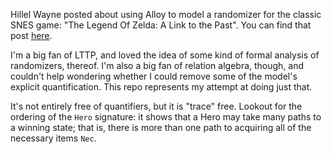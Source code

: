 Hillel Wayne posted about using Alloy to model a randomizer for the classic SNES game: "The Legend Of Zelda: A Link to the Past".  You can find that post [here](https://www.hillelwayne.com/post/alloy-randomizer/).

I'm a big fan of LTTP, and loved the idea of some kind of formal analysis of randomizers, thereof.  I'm also a big fan of relation algebra, though, and couldn't help wondering whether I could remove some of the model's explicit quantification.  This repo represents my attempt at doing just that.  

It's not entirely free of quantifiers, but it is "trace" free.  Lookout for the ordering of the `Hero` signature: it shows that a Hero may take many paths to a winning state; that is, there is more than one path to acquiring all of the necessary items `Nec`.